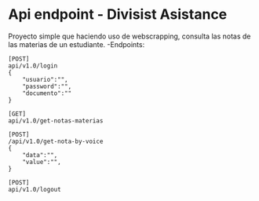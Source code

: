 # Api endpoint - Divisist Asistance

Proyecto simple que haciendo uso de webscrapping, consulta las notas de las materias de un estudiante.
-Endpoints:
```
[POST]
api/v1.0/login
{
    "usuario":"",
    "password":"",
    "documento":""
}

[GET]
api/v1.0/get-notas-materias

[POST]
/api/v1.0/get-nota-by-voice
{
    "data":"",
    "value":"",
}

[POST]
api/v1.0/logout

```